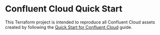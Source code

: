 # Confluent Cloud Quick Start
This Terraform project is intended to reproduce all Confluent Cloud assets created by following the [Quick Start for Confluent Cloud](https://docs.confluent.io/cloud/current/get-started/index.html) guide.